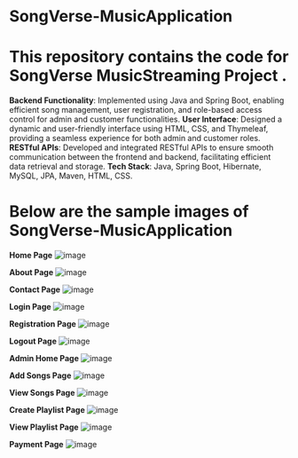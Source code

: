 # SongVerse-MusicApplication

# This repository contains the code for SongVerse MusicStreaming Project .


**Backend Functionality**: Implemented using Java and Spring Boot, enabling efficient song management, user registration, and role-based access control for admin and customer functionalities.
**User Interface**: Designed a dynamic and user-friendly interface using HTML, CSS, and Thymeleaf, providing a seamless experience for both admin and customer roles.
**RESTful APIs**: Developed and integrated RESTful APIs to ensure smooth communication between the frontend and backend, facilitating efficient data retrieval and storage.
**Tech Stack**: Java, Spring Boot, Hibernate, MySQL, JPA, Maven, HTML, CSS.

# Below are the sample images of SongVerse-MusicApplication

**Home Page**
![image](https://github.com/user-attachments/assets/73422bb1-470a-4389-9593-7563debce4ae)

**About Page**
![image](https://github.com/user-attachments/assets/ae91dfdc-b01b-4fa3-8915-14793f8e0e5a)

**Contact Page**
![image](https://github.com/user-attachments/assets/3212f161-373b-4156-8506-500e88394c2e)

**Login Page**
![image](https://github.com/user-attachments/assets/f1783990-14b7-4c3f-95c8-77dc8f3e0717)

**Registration Page**
![image](https://github.com/user-attachments/assets/7183f785-b8f1-4668-abb4-0c11505ea2eb)

**Logout Page**
![image](https://github.com/user-attachments/assets/50d900cd-117f-452f-b4b4-d6ae6965a931)

**Admin Home Page**
![image](https://github.com/user-attachments/assets/a820b86e-928c-4b79-9d72-12395fe7f960)

**Add Songs Page**
![image](https://github.com/user-attachments/assets/ca121d54-16df-4e78-8ba4-9e46f995e89a)

**View Songs Page**
![image](https://github.com/user-attachments/assets/d3a22369-5b2e-4a7a-accf-6d5414260c10)

**Create Playlist Page**
![image](https://github.com/user-attachments/assets/d325fe9b-a417-413a-8939-400d4312f5d5)

**View Playlist Page**
![image](https://github.com/user-attachments/assets/41d10b54-b6cd-4df0-8707-c850d59d70aa)

**Payment Page**
![image](https://github.com/user-attachments/assets/12b53177-8dfe-45e5-b091-44aeeb136980)



